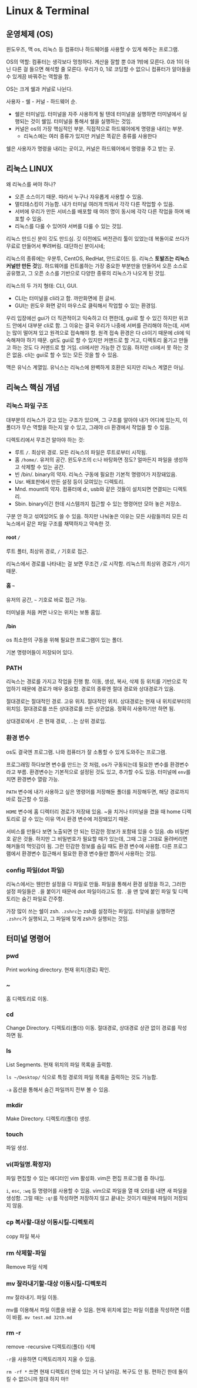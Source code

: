 # Linux & Terminal

## 운영체제 (OS)

윈도우즈, 맥 os, 리눅스 등 컴퓨터나 하드웨어를 사용할 수 있게 해주는 프로그램.

OS의 역할: 컴퓨터는 생각보다 멍청하다. 계산을 잘할 뿐 0과 1밖에 모른다. 0과 1이 아닌 다른 걸 들으면 해석할 줄 모른다. 우리가 0, 1로 코딩할 수 없으니 컴퓨터가 알아들을 수 있게끔 바꿔주는 역할을 함.

OS는 크게 쉘과 커널로 나뉜다.

사용자 - 쉘 - 커널 - 하드웨어 순.

- 쉘은 터미널임. 터미널을 자주 사용하게 될 텐데 터미널을 실행하면 터미널에서 실행되는 것이 쉘임. 터미널을 통해서 쉘을 실행하는 것임.
- 커널은 os의 가장 핵심적인 부분. 직접적으로 하드웨어에게 명령을 내리는 부분.
  - 리눅스에는 여러 종류가 있지만 커널은 똑같은 종류를 사용한다

쉘은 사용자가 명령을 내리는 곳이고, 커널은 하드웨어에서 명령을 주고 받는 곳.

## 리눅스 LINUX

왜 리눅스를 써야 하나?

- 오픈 소스이기 때문. 따라서 누구나 자유롭게 사용할 수 있음.
- 멀티태스킹이 가능함. 내가 터미널 여러개 띄워서 각각 다른 작업할 수 있음.
- 서버에 우리가 만든 서비스를 배포할 때 여러 명이 동시에 각각 다른 작업을 하며 배포할 수 있음.
- 리눅스를 다룰 수 있어야 서버를 다룰 수 있는 것임.

리눅스 만드신 분이 깃도 만드심. 깃 이전에도 버전관리 툴이 있었는데 복돌이로 쓰다가 무료로 만들어서 뿌려버림. 대단하신 분이시네;

리눅스의 종류에는 우분투, CentOS, RedHat, 안드로이드 등. 리눅스 **토발즈는 리눅스 커널만 만든 것**임. 하드웨어를 컨트롤하는 가장 중요한 부분만을 만들어서 오픈 소스로 공유했고, 그 오픈 소스를 기반으로 다양한 종류의 리눅스가 나오게 된 것임.

리눅스의 두 가지 형태: CLI, GUI.

- CLI는 터미널을 cli라고 함. 까만화면에 흰 글씨.
- GUI는 윈도우 화면 같이 마우스로 클릭해서 작업할 수 있는 환경임.

우리 입장에선 gui가 더 직관적이고 익숙하고 더 편한데, gui로 할 수 있긴 하지만 위코드 안에서 대부분 cli로 함. 그 이유는 결국 우리가 나중에 서버를 관리해야 하는데, 서버는 많이 떨어져 있고 원격으로 접속해야 함. 원격 접속 환경은 다 cli이기 때문에 cli에 익숙해져야 하기 때문. git도 gui로 할 수 있지만 커맨드로 할 거고, 디렉토리 옮기고 만들고 하는 것도 다 커맨드로 할 거임. cli에서만 가능한 건 있음. 하지만 cli에서 못 하는 것은 없음. cli는 gui로 할 수 있는 모든 것을 할 수 있음.

맥은 유닉스 계열임. 유닉스는 리눅스에 완벽하게 호환은 되지만 리눅스 계열은 아님.

## 리눅스 핵심 개념

### 리눅스 파일 구조

대부분의 리눅스가 갖고 있는 구조가 있으며, 그 구조를 알아야 내가 어디에 있는지, 이 폴더가 무슨 역할을 하는지 알 수 있고, 그래야 cli 환경에서 작업을 할 수 있음.

디렉토리에서 무조건 알아야 하는 것:

- 루트 `/`. 최상위 경로. 모든 리눅스의 파일은 루트로부터 시작됨.
- 홈 `/home/`. 유저의 공간. 윈도우즈의 c:나 바탕화면 정도? 얼마든지 파일을 생성하고 삭제할 수 있는 공간.
- 빈 /bin/. binary의 약자. 리눅스 구동에 필요한 기본적 명령어가 저장돼있음.
- Usr. 배포판에서 만든 설정 등이 모여있는 디렉토리.
- Mnd. mount의 약자. 컴퓨터에 d:, usb와 같은 것들이 설치되면 연결되는 디렉토리.
- Sbin. binary이긴 한데 시스템까지 접근할 수 있는 명령어만 모아 놓은 저장소.

구분 안 하고 섞여있어도 쓸 수 있음. 하지만 나눠놓은 이유는 모든 사람들끼리 모든 리눅스에서 같은 파일 구조를 채택하자고 약속한 것.

#### root `/`

루트 폴터, 최상위 경로, `/` 기호로 접근.

리눅스에서 경로를 나타내는 걸 보면 무조건 `/`로 시작함. 리눅스의 최상위 경로가 `/`이기 때문.

#### 홈 `~`

유저의 공간, `~` 기호로 바로 접근 가능.

터미널을 처음 켜면 나오는 위치는 보통 홈임.

#### /bin

os 최소한의 구동을 위해 필요한 프로그램이 있는 폴더.

기본 명령어들이 저장되어 있다.

### PATH

리눅스는 경로를 가지고 작업을 진행 함. 이동, 생성, 복사, 삭제 등 위치를 기반으로 작업하기 때문에 경로가 매우 중요함. 경로의 종류엔 절대 경로와 상대경로가 있음.

절대경로는 절대적인 경로. 고유 위치. 절대적인 위치. 상대경로는 현재 내 위치로부터의 위치임. 절대경로를 쓰든 상대경로를 쓰든 상관없음. 정확히 사용하기만 하면 됨.

상대경로에서 `.`은 현재 경로, `..`는 상위 경로임.

### 환경 변수

os도 결국엔 프로그램. 나와 컴퓨터가 잘 소통할 수 있게 도와주는 프로그램.

프로그래밍 하다보면 변수를 만드는 것 처럼, os가 구동되는데 필요한 변수를 환경변수라고 부름. 환경변수는 기본적으로 설정된 것도 있고, 추가할 수도 있음. 터미널에 `env`를 치면 환경변수 열람 가능.

`PATH` 변수에 내가 사용하고 싶은 명령어를 저장해둔 폴더를 저장해두면, 해당 경로까지 바로 접근할 수 있음.

`HOME` 변수에 홈 디렉터리 경로가 저장돼 있음. ~을 치거나 터미널을 켰을 때 home 디렉토리로 갈 수 있는 이유 역시 환경 변수에 저장돼있기 때문.

서비스를 만들다 보면 노출되면 안 되는 민감한 정보가 포함돼 있을 수 있음. db 비밀번호 같은 것들. 하지만 그 비밀번호가 필요할 때가 있는데, 그때 그걸 그대로 올려버리면 해커들의 먹잇감이 됨. 그런 민감한 정보를 숨길 때도 환경 변수에 사용함. 다른 프로그램에서 환경변수 접근해서 필요한 환경 변수들만 뽑아서 사용하는 것임.

### config 파일(dot 파일)

리눅스에서는 웬만한 설정을 다 파일로 만듦. 파일을 통해서 환경 설정을 하고, 그러한 설정 파일들은 `.`을 붙이기 때문에 dot 파일이라고도 함. `.`을 맨 앞에 붙인 파일 및 디렉토리는 숨긴 파일로 간주함.

가장 많이 쓰는 쉘이 zsh. `.zshrc`는 zsh를 설정하는 파일임. 터미널을 실행하면 `.zshrc`가 실행되고, 그 파일에 맞게 zsh가 실행되는 것임.

## 터미널 명령어

### pwd

Print working directory. 현재 위치(경로) 확인.

### ~

홈 디렉토리로 이동.

### cd

Change Directory. 디렉토리(폴더) 이동. 절대경로, 상대경로 상관 없이 경로를 작성하면 됨.

### ls

List Segments. 현재 위치의 파일 목록을 출력함.

`ls ~/Desktop/` 식으로 특정 경로의 파일 목록을 출력하는 것도 가능함.

`-a` 옵션을 통해서 숨긴 파일까지 전부 볼 수 있음.

### mkdir

Make Directory. 디렉토리(폴더) 생성.

### touch

파일 생성.

### vi(파일명.확장자)

파일 편집할 수 있는 에디터인 vim 활성화. vim은 편집 프로그램 중 하나임.

`i`, `esc`, `:wq` 등 명령어를 사용할 수 있음. vim으로 파일을 열 때 오타를 내면 새 파일을 생성함. 그럴 때는 `:q!`를 작성하면 저장하지 않고 끝내는 것이기 때문에 파일이 저장되지 않음.

### cp 복사할-대상 이동시킬-디렉토리

copy 파일 복사

### rm 삭제할-파일

Remove 파일 삭제

### mv 잘라내기할-대상 이동시킬-디렉토리

mv 잘라내기. 파일 이동.

mv를 이용해서 파일 이름을 바꿀 수 있음. 현재 위치에 없는 파일 이름을 작성하면 이름이 바뀜. `mv test.md 32th.md`

### rm -r

remove -recursive 디렉토리(폴더) 삭제

`-r`을 사용하면 디렉토리까지 지울 수 있음.

`rm -rf *` 쓰면 현재 디렉토리 안에 있는 거 다 날라감. 복구도 안 됨. 편하긴 한데 돌이킬 수 없으니까 절대 하지 마!!
